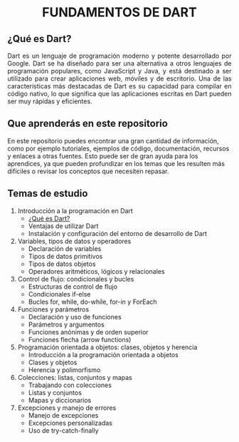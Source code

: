 # <div style="text-align: center"> FUNDAMENTOS DE DART </div>

## ¿Qué es Dart?

<div style="text-align: justify"> Dart es un lenguaje de programación moderno y potente desarrollado por Google. Dart se ha diseñado para ser una alternativa a otros lenguajes de programación populares, como JavaScript y Java, y está destinado a ser utilizado para crear aplicaciones web, móviles y de escritorio. Una de las características más destacadas de Dart es su capacidad para compilar en código nativo, lo que significa que las aplicaciones escritas en Dart pueden ser muy rápidas y eficientes. </div>

## Que aprenderás en este repositorio

En este repositorio puedes encontrar una gran cantidad de información, como por ejemplo tutoriales, ejemplos de código, documentación, recursos y enlaces a otras fuentes. Esto puede ser de gran ayuda para los aprendices, ya que pueden profundizar en los temas que les resulten más difíciles o revisar los conceptos que necesiten repasar.
## Temas de estudio
1. Introducción a la programación en Dart
    - [¿Qué es Dart?](https://github.com/Kronomus/fundamentos_dart/blob/master/bin/1-Introducci%C3%B3n%20a%20la%20programaci%C3%B3n%20en%20Dart/1%20-%20Introducci%C3%B3n%20a%20la%20programaci%C3%B3n%20en%20Dart.md)
    - Ventajas de utilizar Dart
    - Instalación y configuración del entorno de desarrollo de Dart
2. Variables, tipos de datos y operadores
    - Declaración de variables
    - Tipos de datos primitivos
    - Tipos de datos objetos
    - Operadores aritméticos, lógicos y relacionales
3. Control de flujo: condicionales y bucles
    - Estructuras de control de flujo
    - Condicionales if-else
    - Bucles for, while, do-while, for-in y ForEach
4. Funciones y parámetros
    - Declaración y uso de funciones
    - Parámetros y argumentos
    - Funciones anónimas y de orden superior
    - Funciones flecha (arrow functions) 
5. Programación orientada a objetos: clases, objetos y herencia
    - Introducción a la programación orientada a objetos
    - Clases y objetos
    - Herencia y polimorfismo
6. Colecciones: listas, conjuntos y mapas
    - Trabajando con colecciones
    - Listas y conjuntos
    - Mapas y diccionarios
7. Excepciones y manejo de errores
    - Manejo de excepciones
    - Excepciones personalizadas
    - Uso de try-catch-finally


